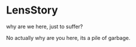 # LensStory
why are we here, just to suffer?


No actually why are you here, its a pile of garbage.

